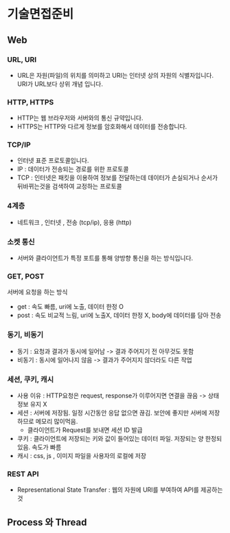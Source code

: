 기술면접준비
===============
Web
------------
### URL, URI
* URL은 자원(파일)의 위치를 의미하고 URI는 인터넷 상의 자원의 식별자입니다. URI가 URL보다 상위 개념 입니다.

### HTTP, HTTPS
* HTTP는 웹 브라우저와 서버와의 통신 규약입니다.
* HTTPS는 HTTP와 다르게 정보를 암호화해서 데이터를 전송합니다.

### TCP/IP
* 인터넷 표준 프로토콜입니다.
* IP : 데이터가 전송되는 경로를 위한 프로토콜
* TCP : 인터넷은 패킷을 이용하여 정보를 전달하는데 데이터가 손실되거나 순서가 뒤바뀌는것을 검색하여 교정하는 프로토콜

### 4계층 
* 네트워크 , 인터넷 , 전송 (tcp/ip), 응용 (http)

### 소켓 통신
* 서버와 클라이언트가 특정 포트를 통해 양방향 통신을 하는 방식입니다.

### GET, POST
서버에 요청을 하는 방식
* get : 속도 빠름, uri에 노출, 데이터 한정 O
* post : 속도 비교적 느림, uri에 노출X, 데이터 한정 X, body에 데이터를 담아 전송

### 동기, 비동기
* 동기 : 요청과 결과가 동시에 일어남 -> 결과 주어지기 전 아무것도 못함
* 비동기 : 동시에 일어나지 않음 -> 결과가 주어지지 않더라도 다른 작업 

### 세션, 쿠키, 캐시
* 사용 이유 : HTTP요청은 request, response가 이루어지면 연결을 끊음 -> 상태정보 유지 X
* 세션 : 서버에 저장됨. 일정 시간동안 응답 없으면 끊김. 보안에 좋지만 서버에 저장하므로 메모리 많이먹음.
  * 클라이언트가 Request를 보내면 세션 ID 발급
* 쿠키 : 클라이언트에 저장되는 키와 값이 들어있는 데이터 파일. 저장되는 양 한정되있음. 속도가 빠름
* 캐시 : css, js , 이미지 파일을 사용자의 로컬에 저장

### REST API
* Representational State Transfer : 웹의 자원에 URI를 부여하여 API를 제공하는 것

## Process 와 Thread
